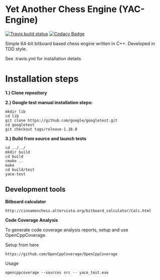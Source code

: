 # Yet Another Chess Engine (YAC-Engine)

[![Travis build status](https://api.travis-ci.com/knehez/yac-engine.svg?branch=master)](https://travis-ci.com/knehez/yac-engine)
[![Codacy Badge](https://api.codacy.com/project/badge/Grade/6dc79cb15b5748cba7e4d68d482b3f8b)](https://www.codacy.com/manual/knehez/yac-engine?utm_source=github.com&amp;utm_medium=referral&amp;utm_content=knehez/yac-engine&amp;utm_campaign=Badge_Grade)

Simple 64-bit bitboard based chess engine written in C++. Developed in TDD style.

See .travis.yml for installation details.

# Installation steps

**1.) Clone repository**

**2.) Google test manual installation steps:**

    mkdir lib
    cd lib
    git clone https://github.com/google/googletest.git
    cd googletest
    git checkout tags/release-1.10.0

**3.) Build from source and launch tests**

    cd ../../
    mkdir build
    cd build
    cmake ..
    make
    cd build/test
    yace-test

## Development tools
**Bitboard calculator**

    http://cinnamonchess.altervista.org/bitboard_calculator/Calc.html

**Code Coverage Analysis** 

To generate code coverage analysis reports, setup and use OpenCppCoverage.

Setup from here

    https://github.com/OpenCppCoverage/OpenCppCoverage
    
Usage

    opencppcoverage --sources src -- yace_test.exe

